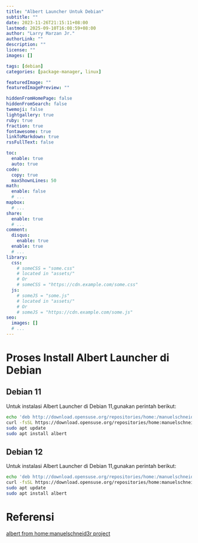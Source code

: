 ```yaml
---
title: "Albert Launcher Untuk Debian"
subtitle: ""
date: 2023-11-26T21:15:11+08:00
lastmod: 2025-09-10T16:08:59+08:00
author: "Larry Marzan Jr."
authorLink: ""
description: ""
license: ""
images: []

tags: [debian]
categories: [package-manager, linux]

featuredImage: ""
featuredImagePreview: ""

hiddenFromHomePage: false
hiddenFromSearch: false
twemoji: false
lightgallery: true
ruby: true
fraction: true
fontawesome: true
linkToMarkdown: true
rssFullText: false

toc:
  enable: true
  auto: true
code:
  copy: true
  maxShownLines: 50
math:
  enable: false
  # ...
mapbox:
  # ...
share:
  enable: true
  # ...
comment:
  disqus:
    enable: true
  enable: true
  # ...
library:
  css:
    # someCSS = "some.css"
    # located in "assets/"
    # Or
    # someCSS = "https://cdn.example.com/some.css"
  js:
    # someJS = "some.js"
    # located in "assets/"
    # Or
    # someJS = "https://cdn.example.com/some.js"
seo:
  images: []
  # ...
---
```


# Proses Install Albert Launcher di Debian

## Debian 11
Untuk instalasi Albert Launcher di Debian 11,gunakan perintah berikut:
```bash
echo 'deb http://download.opensuse.org/repositories/home:/manuelschneid3r/Debian_11/ /' | sudo tee /etc/apt/sources.list.d/home:manuelschneid3r.list
curl -fsSL https://download.opensuse.org/repositories/home:manuelschneid3r/Debian_11/Release.key | gpg --dearmor | sudo tee /etc/apt/trusted.gpg.d/home_manuelschneid3r.gpg > /dev/null
sudo apt update
sudo apt install albert
```

## Debian 12
Untuk instalasi Albert Launcher di Debian 11,gunakan perintah berikut:
```bash
echo 'deb http://download.opensuse.org/repositories/home:/manuelschneid3r/Debian_12/ /' | sudo tee /etc/apt/sources.list.d/home:manuelschneid3r.list
curl -fsSL https://download.opensuse.org/repositories/home:manuelschneid3r/Debian_12/Release.key | gpg --dearmor | sudo tee /etc/apt/trusted.gpg.d/home_manuelschneid3r.gpg > /dev/null
sudo apt update
sudo apt install albert
```


# Referensi
[albert from home:manuelschneid3r project](https://software.opensuse.org/download.html?project=home:manuelschneid3r&package=albert)
